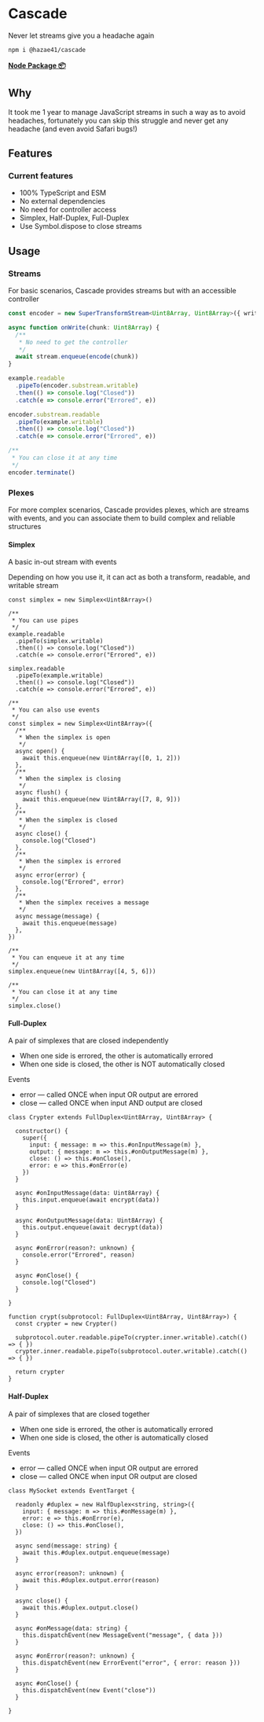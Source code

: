 # Cascade

Never let streams give you a headache again

```bash
npm i @hazae41/cascade
```

[**Node Package 📦**](https://www.npmjs.com/package/@hazae41/cascade)

## Why

It took me 1 year to manage JavaScript streams in such a way as to avoid headaches, fortunately you can skip this struggle and never get any headache (and even avoid Safari bugs!)

## Features

### Current features
- 100% TypeScript and ESM
- No external dependencies
- No need for controller access
- Simplex, Half-Duplex, Full-Duplex
- Use Symbol.dispose to close streams

## Usage

### Streams

For basic scenarios, Cascade provides streams but with an accessible controller

```typescript
const encoder = new SuperTransformStream<Uint8Array, Uint8Array>({ write: onWrite })

async function onWrite(chunk: Uint8Array) {
  /** 
   * No need to get the controller 
   */
  await stream.enqueue(encode(chunk))
}

example.readable
  .pipeTo(encoder.substream.writable)
  .then(() => console.log("Closed"))
  .catch(e => console.error("Errored", e))

encoder.substream.readable
  .pipeTo(example.writable)
  .then(() => console.log("Closed"))
  .catch(e => console.error("Errored", e))

/**
 * You can close it at any time
 */
encoder.terminate()
```


### Plexes

For more complex scenarios, Cascade provides plexes, which are streams with events, and you can associate them to build complex and reliable structures

#### Simplex

A basic in-out stream with events

Depending on how you use it, it can act as both a transform, readable, and writable stream

```tsx
const simplex = new Simplex<Uint8Array>()

/**
 * You can use pipes
 */
example.readable
  .pipeTo(simplex.writable)
  .then(() => console.log("Closed"))
  .catch(e => console.error("Errored", e))

simplex.readable
  .pipeTo(example.writable)
  .then(() => console.log("Closed"))
  .catch(e => console.error("Errored", e))

/**
 * You can also use events
 */
const simplex = new Simplex<Uint8Array>({
  /**
   * When the simplex is open
   */
  async open() {
    await this.enqueue(new Uint8Array([0, 1, 2]))
  },
  /**
   * When the simplex is closing
   */
  async flush() {
    await this.enqueue(new Uint8Array([7, 8, 9]))
  },
  /**
   * When the simplex is closed
   */
  async close() {
    console.log("Closed")
  },
  /**
   * When the simplex is errored
   */
  async error(error) {
    console.log("Errored", error)
  },
  /**
   * When the simplex receives a message
   */
  async message(message) {
    await this.enqueue(message)
  },
})

/**
 * You can enqueue it at any time
 */
simplex.enqueue(new Uint8Array([4, 5, 6]))

/**
 * You can close it at any time
 */
simplex.close()
```

#### Full-Duplex

A pair of simplexes that are closed independently

- When one side is errored, the other is automatically errored
- When one side is closed, the other is NOT automatically closed

Events
- error — called ONCE when input OR output are errored
- close — called ONCE when input AND output are closed

```tsx
class Crypter extends FullDuplex<Uint8Array, Uint8Array> {

  constructor() {
    super({
      input: { message: m => this.#onInputMessage(m) },
      output: { message: m => this.#onOutputMessage(m) },
      close: () => this.#onClose(),
      error: e => this.#onError(e)
    })
  }

  async #onInputMessage(data: Uint8Array) {
    this.input.enqueue(await encrypt(data))
  }

  async #onOutputMessage(data: Uint8Array) {
    this.output.enqueue(await decrypt(data))
  }

  async #onError(reason?: unknown) {
    console.error("Errored", reason)
  }

  async #onClose() {
    console.log("Closed")
  }

}

function crypt(subprotocol: FullDuplex<Uint8Array, Uint8Array>) {
  const crypter = new Crypter()

  subprotocol.outer.readable.pipeTo(crypter.inner.writable).catch(() => { })
  crypter.inner.readable.pipeTo(subprotocol.outer.writable).catch(() => { })

  return crypter
}
```


#### Half-Duplex

A pair of simplexes that are closed together

- When one side is errored, the other is automatically errored
- When one side is closed, the other is automatically closed

Events
- error — called ONCE when input OR output are errored
- close — called ONCE when input OR output are closed

```tsx
class MySocket extends EventTarget {

  readonly #duplex = new HalfDuplex<string, string>({
    input: { message: m => this.#onMessage(m) },
    error: e => this.#onError(e),
    close: () => this.#onClose(),
  })

  async send(message: string) {
    await this.#duplex.output.enqueue(message)
  }

  async error(reason?: unknown) {
    await this.#duplex.output.error(reason)
  }

  async close() {
    await this.#duplex.output.close()
  }

  async #onMessage(data: string) {
    this.dispatchEvent(new MessageEvent("message", { data }))
  }

  async #onError(reason?: unknown) {
    this.dispatchEvent(new ErrorEvent("error", { error: reason }))
  }

  async #onClose() {
    this.dispatchEvent(new Event("close"))
  }

}
```

